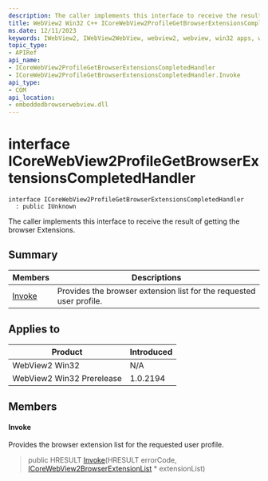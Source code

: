 ```yaml
---
description: The caller implements this interface to receive the result of getting the browser Extensions.
title: WebView2 Win32 C++ ICoreWebView2ProfileGetBrowserExtensionsCompletedHandler
ms.date: 12/11/2023
keywords: IWebView2, IWebView2WebView, webview2, webview, win32 apps, win32, edge, ICoreWebView2, ICoreWebView2Controller, browser control, edge html, ICoreWebView2ProfileGetBrowserExtensionsCompletedHandler
topic_type: 
- APIRef
api_name:
- ICoreWebView2ProfileGetBrowserExtensionsCompletedHandler
- ICoreWebView2ProfileGetBrowserExtensionsCompletedHandler.Invoke
api_type:
- COM
api_location:
- embeddedbrowserwebview.dll
---
```


# interface ICoreWebView2ProfileGetBrowserExtensionsCompletedHandler

```
interface ICoreWebView2ProfileGetBrowserExtensionsCompletedHandler
  : public IUnknown
```

The caller implements this interface to receive the result of getting the browser Extensions.

## Summary

 Members                        | Descriptions
--------------------------------|---------------------------------------------
[Invoke](#invoke) | Provides the browser extension list for the requested user profile.

## Applies to

Product                         | Introduced
--------------------------------|---------------------------------------------
WebView2 Win32            |    N/A
WebView2 Win32 Prerelease |    1.0.2194

## Members

#### Invoke

Provides the browser extension list for the requested user profile.

> public HRESULT [Invoke](#invoke)(HRESULT errorCode, [ICoreWebView2BrowserExtensionList](icorewebview2browserextensionlist.md) * extensionList)

